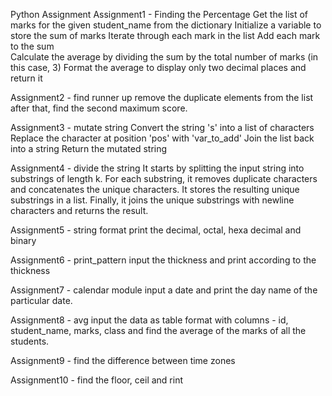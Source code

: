 Python Assignment 
Assignment1 - Finding the Percentage Get the list of marks for the given student_name from the dictionary Initialize a variable to store the sum of marks 
              Iterate through each mark in the list Add each mark to the sum  
              Calculate the average by dividing the sum by the total number of marks (in this case, 3) Format the average to display only two decimal places and return it
              
Assignment2 - find runner up remove the duplicate elements from the list after that, find the second maximum score.

Assignment3 - mutate string Convert the string 's' into a list of characters Replace the character at position 'pos' with 'var_to_add' 
              Join the list back into a string Return the mutated string
              
Assignment4 - divide the string It starts by splitting the input string into substrings of length k.
              For each substring, it removes duplicate characters and concatenates the unique characters. 
              It stores the resulting unique substrings in a list. Finally, it joins the unique substrings with newline characters and returns the result.
              
Assignment5 - string format print the decimal, octal, hexa decimal and binary

Assignment6 - print_pattern input the thickness and print according to the thickness

Assignment7 - calendar module input a date and print the day name of the particular date.

Assignment8 - avg input the data as table format with columns - id, student_name, marks, class and find the average of the marks of all the students.

Assignment9 - find the difference between time zones

Assignment10 - find the floor, ceil and rint
